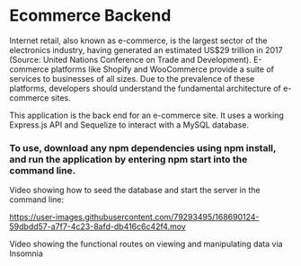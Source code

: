 # Ecommerce Backend

Internet retail, also known as e-commerce, is the largest sector of the electronics industry, having generated an estimated US$29 trillion in 2017 (Source: United Nations Conference on Trade and Development). E-commerce platforms like Shopify and WooCommerce provide a suite of services to businesses of all sizes. Due to the prevalence of these platforms, developers should understand the fundamental architecture of e-commerce sites.

This application is the back end for an e-commerce site. It uses a working Express.js API and Sequelize to interact with a MySQL database.
 
 ### To use, download any npm dependencies using npm install, and run the application by entering npm start into the command line. 


Video showing how to seed the database and start the server in the command line: 

https://user-images.githubusercontent.com/79293495/168690124-59dbdd57-a7f7-4c23-8afd-db416c6c42f4.mov

Video showing the functional routes on viewing and manipulating data via Insomnia 

